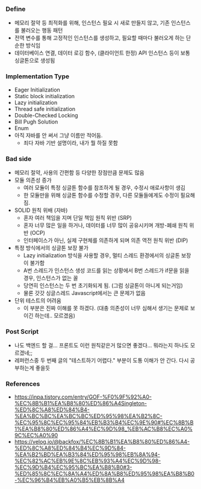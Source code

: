 ### Define
- 메모리 절약 등 최적화를 위해, 인스턴스 필요 시 새로 만들지 않고, 기존 인스턴스를 불러오는 행동 패턴
- 전역 변수를 통해 고정적인 인스턴스를 생성하고, 필요할 때마다 불러오게 하는 단순한 방식임
- 데이터베이스 연결, 데이터 로깅 함수, (클라이언트 한정) API 인스턴스 등이 보통 싱글톤으로 생성됨

### Implementation Type
- Eager Initialization
- Static block initialization
- Lazy initialization
- Thread safe initialization
- Double-Checked Locking
- Bill Pugh Solution
- Enum
- 아직 자바를 안 써서 그냥 이름만 적어둠.
	- 죄다 자바 기반 설명이라, 내가 뭘 하질 못함

### Bad side
- 메모리 절약, 사용의 간편함 등 다양한 장점만큼 문제도 많음
- 모듈 의존성 증가
	- 여러 모듈이 특정 싱글톤 함수를 참조하게 될 경우, 수정시 애로사항이 생김
	- 한 모듈만을 위해 싱글톤 함수를 수정할 경우, 다른 모듈들에게도 수정이 필요해짐.
- SOLID 원칙 위배 (자바)
	- 혼자 여러 책임을 지며 단일 책임 원칙 위반 (SRP)
	- 혼자 너무 많은 일을 하거나, 데이터를 너무 많이 공유시키며 개방-폐쇄 원칙 위반 (OCP)
	- 인터페이스가 아닌, 실제 구현체를 의존하게 되며 의존 역전 원칙 위반 (DIP)
- 특정 방식에서의 싱글톤 보장 불가
	- Lazy initialization 방식을 사용할 경우, 멀티 스레드 환경에서의 싱글톤 보장이 불가함
	- A번 스레드가 인스턴스 생성 코드를 읽는 상황에서 B번 스레드가 if문을 읽을 경우, 인스턴스가 없는 꼴
	- 당연히 인스턴스는 두 번 초기화되게 됨. (그럼 싱글톤이 아니게 되는거임)
	- 물론 갓갓 싱글스레드 Javascript에서는 큰 문제가 없음
- 단위 테스트의 어려움
	- 이 부분은 진짜 이해를 못 하겠다. (대충 의존성이 너무 심해서 생기는 문제로 보이긴 하는데.. 모르겠음)

### Post Script
- 나도 백엔드 할 걸... 프론트도 이런 원칙같은거 많으면 좋겠다... 뭐라는지 하나도 모르겠네;;
- 레퍼런스중 두 번째 글의 "테스트하기 어렵다." 부분이 도통 이해가 안 간다. 다시 공부하는게 좋을듯

### References
- https://inpa.tistory.com/entry/GOF-%F0%9F%92%A0-%EC%8B%B1%EA%B8%80%ED%86%A4Singleton-%ED%8C%A8%ED%84%B4-%EA%BC%BC%EA%BC%BC%ED%95%98%EA%B2%8C-%EC%95%8C%EC%95%84%EB%B3%B4%EC%9E%90#%EC%8B%B1%EA%B8%80%ED%86%A4%EC%9D%98_%EB%AC%B8%EC%A0%9C%EC%A0%90
- https://velog.io/@backfox/%EC%8B%B1%EA%B8%80%ED%86%A4-%ED%8C%A8%ED%84%B4%EC%9D%84-%EA%B2%BD%EA%B3%84%ED%95%98%EB%8A%94-%EC%82%AC%EB%9E%8C%EB%93%A4%EC%9D%98-%EC%9D%B4%EC%95%BC%EA%B8%B0#3-%ED%85%8C%EC%8A%A4%ED%8A%B8%ED%95%98%EA%B8%B0-%EC%96%B4%EB%A0%B5%EB%8B%A4